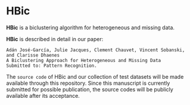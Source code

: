 # HBic
**HBic** is a biclustering algorithm for heterogeneous and missing data.

**HBic** is described in detail in our paper:
```
Adán José-García, Julie Jacques, Clement Chauvet, Vincent Sobanski, and Clarisse Dhaenes  
A Biclustering Approach for Heterogeneous and Missing Data
Submitted to: Pattern Recognition.
```

The ``source code`` of HBic and our collection of test datasets will be made available through this repository. Since this manuscript is currently submitted for possible publication, the source codes will be publicly available after its acceptance.
